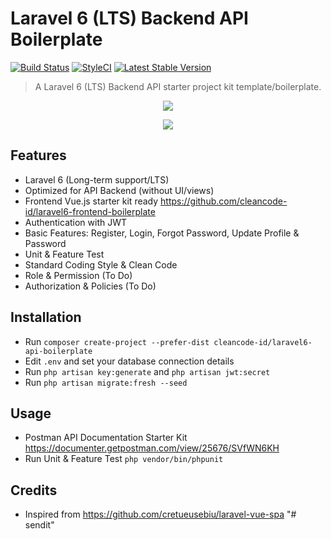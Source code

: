 # Laravel 6 (LTS) Backend API Boilerplate

[![Build Status](https://travis-ci.org/cleancode-id/laravel6-api-boilerplate.svg?branch=master)](https://travis-ci.org/cleancode-id/laravel6-api-boilerplate)
[![StyleCI](https://github.styleci.io/repos/206861599/shield?branch=master)](https://github.styleci.io/repos/206861599)
[![Latest Stable Version](https://poser.pugx.org/cleancode-id/laravel6-api-boilerplate/v/stable)](https://packagist.org/packages/cleancode-id/laravel6-api-boilerplate)

> A Laravel 6 (LTS) Backend API starter project kit template/boilerplate.

<p align="center">
<img src="https://i.imgur.com/Q42XOKH.png">
</p>

<p align="center">
<img src="https://i.imgur.com/Pc2f4PG.png">
</p>

## Features

- Laravel 6 (Long-term support/LTS)
- Optimized for API Backend (without UI/views)
- Frontend Vue.js starter kit ready https://github.com/cleancode-id/laravel6-frontend-boilerplate 
- Authentication with JWT
- Basic Features: Register, Login, Forgot Password, Update Profile & Password
- Unit & Feature Test
- Standard Coding Style & Clean Code
- Role & Permission (To Do)
- Authorization & Policies (To Do)

## Installation

- Run `composer create-project --prefer-dist cleancode-id/laravel6-api-boilerplate`
- Edit `.env` and set your database connection details
- Run `php artisan key:generate` and `php artisan jwt:secret`
- Run `php artisan migrate:fresh --seed`

## Usage
- Postman API Documentation Starter Kit https://documenter.getpostman.com/view/25676/SVfWN6KH
- Run Unit & Feature Test `php vendor/bin/phpunit`

## Credits
- Inspired from https://github.com/cretueusebiu/laravel-vue-spa
"# sendit" 
